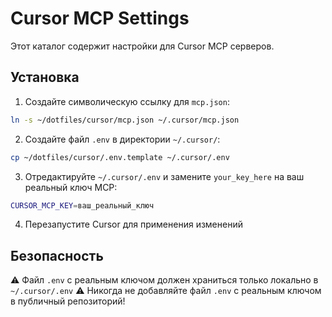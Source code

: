 # Cursor MCP Settings

Этот каталог содержит настройки для Cursor MCP серверов.

## Установка

1. Создайте символическую ссылку для `mcp.json`:
```bash
ln -s ~/dotfiles/cursor/mcp.json ~/.cursor/mcp.json
```

2. Создайте файл `.env` в директории `~/.cursor/`:
```bash
cp ~/dotfiles/cursor/.env.template ~/.cursor/.env
```

3. Отредактируйте `~/.cursor/.env` и замените `your_key_here` на ваш реальный ключ MCP:
```bash
CURSOR_MCP_KEY=ваш_реальный_ключ
```

4. Перезапустите Cursor для применения изменений

## Безопасность

⚠️ Файл `.env` с реальным ключом должен храниться только локально в `~/.cursor/.env`
⚠️ Никогда не добавляйте файл `.env` с реальным ключом в публичный репозиторий! 